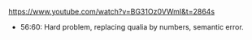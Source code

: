 https://www.youtube.com/watch?v=BG31Oz0VWmI&t=2864s
- 56:60: Hard problem, replacing qualia by numbers, semantic error.